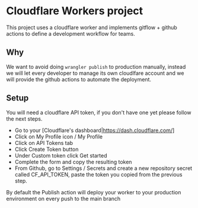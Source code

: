 # Cloudflare Workers project

This project uses a cloudflare worker and implements gitflow + github actions to define a development workflow for teams.

## Why

We want to avoid doing `wrangler publish` to production manually, instead we will let every developer to manage its own cloudlfare account and we will provide the github actions to automate the deployment.

## Setup

You will need a cloudflare API token, if you don't have one yet please follow the next steps.

* Go to your [Cloudflare's dashboard|https://dash.cloudflare.com/]
* Click on My Profile icon / My Profile
* Click on API Tokens tab
* Click Create Token button
* Under Custom token click Get started
* Complete the form and copy the resulting token
* From Github, go to Settings / Secrets and create a new repository secret called CF_API_TOKEN, paste the token you copied from the previous step.

By default the Publish action will deploy your worker to your production environment on every push to the main branch